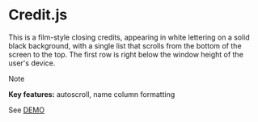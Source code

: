 # Credit.js
This is a film-style closing credits, appearing in white lettering on a solid black background, with a single list that scrolls from the bottom of the screen to the top. The first row is right below the window height of the user's device.
> [!NOTE] 
> **Key features:** autoscroll, name column formatting

See [DEMO](https://kietpawpan.github.io/credit/)
